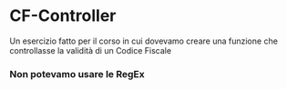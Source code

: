 # CF-Controller

Un esercizio fatto per il corso in cui dovevamo creare una funzione che controllasse la validità di un Codice Fiscale

<h3> Non potevamo usare le RegEx</h3>
